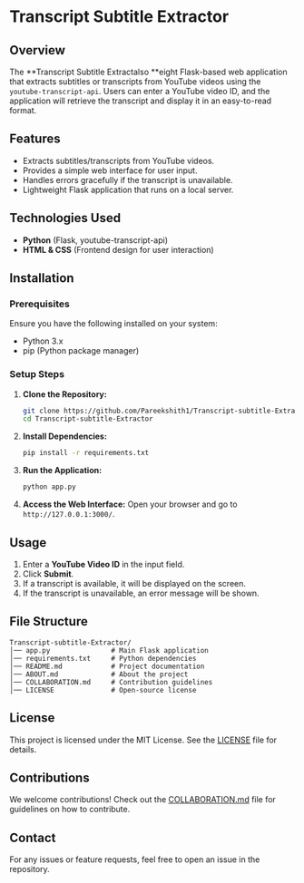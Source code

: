 # Transcript Subtitle Extractor

## Overview

The **Transcript Subtitle Extractalso **eight Flask-based web application that extracts subtitles or transcripts from YouTube videos using the `youtube-transcript-api`. Users can enter a YouTube video ID, and the application will retrieve the transcript and display it in an easy-to-read format.

## Features

- Extracts subtitles/transcripts from YouTube videos.
- Provides a simple web interface for user input.
- Handles errors gracefully if the transcript is unavailable.
- Lightweight Flask application that runs on a local server.

## Technologies Used

- **Python** (Flask, youtube-transcript-api)
- **HTML & CSS** (Frontend design for user interaction)

## Installation

### Prerequisites

Ensure you have the following installed on your system:

- Python 3.x
- pip (Python package manager)

### Setup Steps

1. **Clone the Repository:**
   ```sh
   git clone https://github.com/Pareekshith1/Transcript-subtitle-Extractor.git
   cd Transcript-subtitle-Extractor
   ```
2. **Install Dependencies:**
   ```sh
   pip install -r requirements.txt
   ```
3. **Run the Application:**
   ```sh
   python app.py
   ```
4. **Access the Web Interface:**
   Open your browser and go to `http://127.0.0.1:3000/`.

## Usage

1. Enter a **YouTube Video ID** in the input field.
2. Click **Submit**.
3. If a transcript is available, it will be displayed on the screen.
4. If the transcript is unavailable, an error message will be shown.

## File Structure

```
Transcript-subtitle-Extractor/
│── app.py               # Main Flask application
│── requirements.txt     # Python dependencies
│── README.md            # Project documentation
│── ABOUT.md             # About the project
│── COLLABORATION.md     # Contribution guidelines
│── LICENSE              # Open-source license
```

## License

This project is licensed under the MIT License. See the [LICENSE](LICENSE) file for details.

## Contributions

We welcome contributions! Check out the [COLLABORATION.md](COLLABORATION.md) file for guidelines on how to contribute.

## Contact

For any issues or feature requests, feel free to open an issue in the repository.

